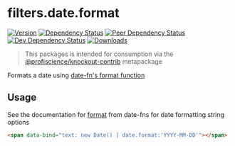 # filters.date.format

[![Version][npm-version-shield]][npm]
[![Dependency Status][david-dm-shield]][david-dm]
[![Peer Dependency Status][david-dm-peer-shield]][david-dm-peer]
[![Dev Dependency Status][david-dm-dev-shield]][david-dm-dev]
[![Downloads][npm-stats-shield]][npm-stats]

[david-dm]: https://david-dm.org/Profiscience/knockout-contrib?path=packages/filters.date.format
[david-dm-shield]: https://david-dm.org/Profiscience/knockout-contrib/status.svg?path=packages/filters.date.format
[david-dm-peer]: https://david-dm.org/Profiscience/knockout-contrib?path=packages/filters.date.format&type=peer
[david-dm-peer-shield]: https://david-dm.org/Profiscience/knockout-contrib/peer-status.svg?path=packages/filters.date.format
[david-dm-dev]: https://david-dm.org/Profiscience/knockout-contrib?path=packages/filters.date.format&type=dev
[david-dm-dev-shield]: https://david-dm.org/Profiscience/knockout-contrib/dev-status.svg?path=packages/filters.date.format
[npm]: https://www.npmjs.com/package/@profiscience/knockout-contrib-filters-date-format
[npm-version-shield]: https://img.shields.io/npm/v/@profiscience/knockout-contrib-filters-date-format.svg
[npm-stats]: http://npm-stat.com/charts.html?package=@profiscience/knockout-contrib-filters-date-format&author=&from=&to=
[npm-stats-shield]: https://img.shields.io/npm/dt/@profiscience/knockout-contrib-filters-date-format.svg?maxAge=2592000

> This packages is intended for consumption via the [@profiscience/knockout-contrib][] metapackage

Formats a date using [date-fn's format function][date-fns-format]

## Usage

See the documentation for [format][date-fns-format] from date-fns for date formatting string options

```html
<span data-bind="text: new Date() | date.format:'YYYY-MM-DD'"></span>
```

[@profiscience/knockout-contrib]: https://github.com/Profiscience/knockout-contrib
[date-fns-format]: https://date-fns.org/v1.29.0/docs/format
